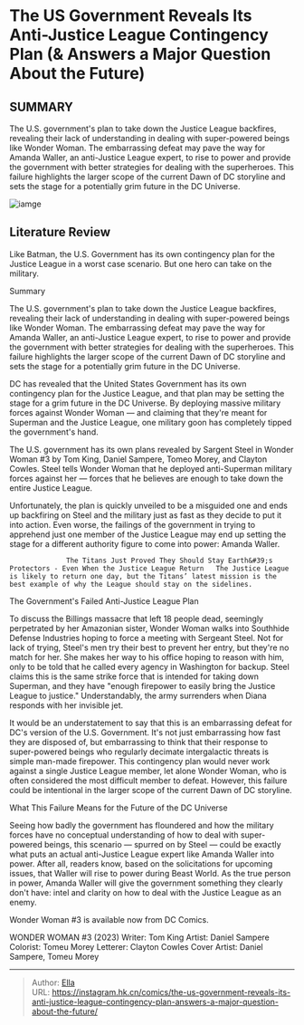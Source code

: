 # The US Government Reveals Its Anti-Justice League Contingency Plan (&amp; Answers a Major Question About the Future)


## SUMMARY 



  The U.S. government&#39;s plan to take down the Justice League backfires, revealing their lack of understanding in dealing with super-powered beings like Wonder Woman.   The embarrassing defeat may pave the way for Amanda Waller, an anti-Justice League expert, to rise to power and provide the government with better strategies for dealing with the superheroes.   This failure highlights the larger scope of the current Dawn of DC storyline and sets the stage for a potentially grim future in the DC Universe.  

![iamge](https://static1.srcdn.com/wordpress/wp-content/uploads/2023/11/justice-league-and-military.jpg)

## Literature Review

Like Batman, the U.S. Government has its own contingency plan for the Justice League in a worst case scenario. But one hero can take on the military.





Summary

  The U.S. government&#39;s plan to take down the Justice League backfires, revealing their lack of understanding in dealing with super-powered beings like Wonder Woman.   The embarrassing defeat may pave the way for Amanda Waller, an anti-Justice League expert, to rise to power and provide the government with better strategies for dealing with the superheroes.   This failure highlights the larger scope of the current Dawn of DC storyline and sets the stage for a potentially grim future in the DC Universe.  







DC has revealed that the United States Government has its own contingency plan for the Justice League, and that plan may be setting the stage for a grim future in the DC Universe. By deploying massive military forces against Wonder Woman — and claiming that they&#39;re meant for Superman and the Justice League, one military goon has completely tipped the government&#39;s hand.

The U.S. government has its own plans revealed by Sargent Steel in Wonder Woman #3 by Tom King, Daniel Sampere, Tomeo Morey, and Clayton Cowles. Steel tells Wonder Woman that he deployed anti-Superman military forces against her — forces that he believes are enough to take down the entire Justice League.

          

 Unfortunately, the plan is quickly unveiled to be a misguided one and ends up backfiring on Steel and the military just as fast as they decide to put it into action. Even worse, the failings of the government in trying to apprehend just one member of the Justice League may end up setting the stage for a different authority figure to come into power: Amanda Waller.




                  The Titans Just Proved They Should Stay Earth&#39;s Protectors - Even When the Justice League Return   The Justice League is likely to return one day, but the Titans’ latest mission is the best example of why the League should stay on the sidelines.   


 The Government&#39;s Failed Anti-Justice League Plan 
          

To discuss the Billings massacre that left 18 people dead, seemingly perpetrated by her Amazonian sister, Wonder Woman walks into Southhide Defense Industries hoping to force a meeting with Sergeant Steel. Not for lack of trying, Steel&#39;s men try their best to prevent her entry, but they&#39;re no match for her. She makes her way to his office hoping to reason with him, only to be told that he called every agency in Washington for backup. Steel claims this is the same strike force that is intended for taking down Superman, and they have &#34;enough firepower to easily bring the Justice League to justice.&#34; Understandably, the army surrenders when Diana responds with her invisible jet.




It would be an understatement to say that this is an embarrassing defeat for DC&#39;s version of the U.S. Government. It&#39;s not just embarrassing how fast they are disposed of, but embarrassing to think that their response to super-powered beings who regularly decimate intergalactic threats is simple man-made firepower. This contingency plan would never work against a single Justice League member, let alone Wonder Woman, who is often considered the most difficult member to defeat. However, this failure could be intentional in the larger scope of the current Dawn of DC storyline.



 What This Failure Means for the Future of the DC Universe 
          

Seeing how badly the government has floundered and how the military forces have no conceptual understanding of how to deal with super-powered beings, this scenario — spurred on by Steel — could be exactly what puts an actual anti-Justice League expert like Amanda Waller into power. After all, readers know, based on the solicitations for upcoming issues, that Waller will rise to power during Beast World. As the true person in power, Amanda Waller will give the government something they clearly don&#39;t have: intel and clarity on how to deal with the Justice League as an enemy.






Wonder Woman #3 is available now from DC Comics.




 WONDER WOMAN #3 (2023)                  Writer: Tom King   Artist: Daniel Sampere   Colorist: Tomeu Morey   Letterer: Clayton Cowles   Cover Artist: Daniel Sampere, Tomeu Morey      




---

> Author: [Ella](https://instagram.hk.cn/)  
> URL: https://instagram.hk.cn/comics/the-us-government-reveals-its-anti-justice-league-contingency-plan-answers-a-major-question-about-the-future/  

